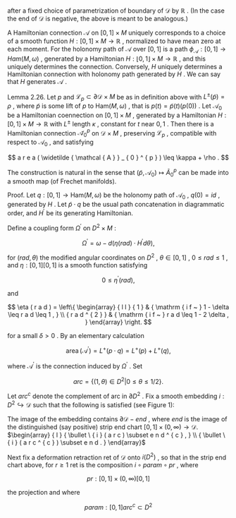 after a fixed choice of parametrization of boundary of $\mathcal { D }$ by $\mathbb { R }$ . (In the case the end of $\mathcal { D }$ is negative, the above is meant to be analogous.)  

A Hamiltonian connection $\mathcal { A }$ on $[ 0 , 1 ] \times M$ uniquely corresponds to a choice of a smooth function $H : [ 0 , 1 ] \times M \to \mathbb { R }$ , normalized to have mean zero at each moment. For the holonomy path of $\mathcal { A }$ over $[ 0 , 1 ]$ is a path $\phi _ { \mathcal { A } } : [ 0 , 1 ] \to H a m ( M , \omega )$ , generated by a Hamiltonian $H : \left\lfloor 0 , 1 \right\rfloor \times M \to \mathbb { R }$ , and this uniquely determines the connection. Conversely, $H$ uniquely determines a Hamiltonian connection with holonomy path generated by $H$ . We can say that $H$ generates $\mathcal { A }$ .  

Lemma 2.26. Let $p$ and $\mathcal { L } _ { p } \subset \partial \mathcal { D } \times M$ be as in definition above with $L ^ { \pm } ( \widetilde { p } ) = \rho$ , where $\widetilde { p }$ is some lift of $p$ to ${ \mathrm { H a m } } ( M , \omega )$ , that is $p ( t ) = \widetilde { p } ( t ) ( p ( 0 ) )$ . Let $\mathcal { A } _ { \mathrm { 0 } }$ be a Hamiltonian coennection on $[ 0 , 1 ] \times M$ , generated by a Hamiltonian $H : [ 0 , 1 ] \times M \to \mathbb { R }$ with $L ^ { \pm }$ length $\kappa$ , constant for $t$ near $0 , 1$ . Then there is a Hamiltonian connection $\mathcal { \widetilde { A } } _ { 0 } ^ { p }$ on $\mathcal { D } \times M$ , preserving ${ \mathcal { L } } _ { p }$ , compatible with respect to $\mathcal { A } _ { \mathrm { 0 } }$ , and satisfying  

$$
a r e a ( \widetilde { \mathcal { A } } _ { 0 } ^ { p } ) \leq \kappa + \rho .
$$  

The construction is natural in the sense that $( \widetilde { p } , \mathcal { A } _ { 0 } ) \mapsto \widetilde { A } _ { 0 } ^ { p }$ can be made into a smooth map (of Frechet manifolds).  

Proof. Let $q : [ 0 , 1 ] \to { \mathrm { H a m } } ( M , \omega )$ be the holonomy path of $\mathcal { A } _ { \mathrm { 0 } }$ , $q ( 0 ) = i d$ , generated by $H$ . Let $\widetilde { p } \cdot q$ be the usual path concatenation in diagrammatic order, and $H ^ { \prime }$ be its generating Hamiltonian.  

Define a coupling form $\Omega ^ { \prime }$ on $D ^ { 2 } \times M$ :  

$$
\Omega ^ { \prime } = \omega - d ( \eta ( r a d ) \cdot H ^ { \prime } d \theta ) ,
$$  

for $( r a d , \theta )$ the modified angular coordinates on $D ^ { 2 }$ , $\theta \in [ 0 , 1 ]$ , $0 \leq r a d \leq 1$ , and $\eta : [ 0 , 1 ]  [ 0 , 1 ]$ is a smooth function satisfying  

$$
0 \leq \eta ^ { \prime } ( r a d ) ,
$$  

and  

$$
\eta ( r a d ) = \left\{ \begin{array} { l l } { 1 } & { \mathrm { i f ~ } 1 - \delta \leq r a d \leq 1 , } \\ { r a d ^ { 2 } } & { \mathrm { i f ~ } r a d \leq 1 - 2 \delta , } \end{array} \right.
$$  

for a small $\delta > 0$ . By an elementary calculation  

$$
\operatorname { a r e a } ( \mathcal { A } ^ { \prime } ) = L ^ { + } ( p \cdot q ) = L ^ { + } ( p ) + L ^ { + } ( q ) ,
$$  

where $\mathcal { A } ^ { \prime }$ is the connection induced by $\Omega ^ { \prime }$ . Set  

$$
a r c = \{ ( 1 , \theta ) \in D ^ { 2 } | 0 \leq \theta \leq 1 / 2 \} .
$$  

Let $a r c ^ { c }$ denote the complement of arc in $\partial D ^ { 2 }$ . Fix a smooth embedding $i : D ^ { 2 } \hookrightarrow \mathcal { D }$ such that the following is satisfied (see Figure 1):  

The image of the embedding contains $\partial { \mathcal { D } } - e n d$ , where $e n d$ is the image of the distinguished (say positive) strip end chart $[ 0 , 1 ] \times ( 0 , \infty ) \to { \mathcal { D } } .$   
$\begin{array} { l } { \bullet \ { i } ( a r c ) \subset e n d ^ { c } , } \\ { \bullet \ { i } ( a r c ^ { c } ) \subset e n d . } \end{array}$  

Next fix a deformation retraction ret of $\mathcal { D }$ onto $i ( D ^ { 2 } )$ , so that in the strip end chart above, for $r \geq 1$ ret is the composition $i \circ p a r a m \circ p r$ , where  

$$
p r : [ 0 , 1 ] \times ( 0 , \infty )  [ 0 , 1 ]
$$  

the projection and where  

$$
p a r a m : [ 0 , 1 ]  a r c ^ { c } \subset D ^ { 2 }
$$  